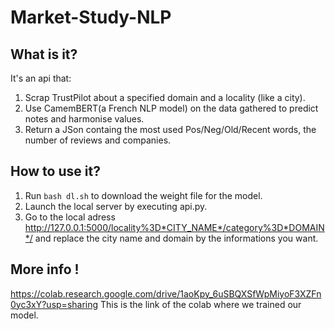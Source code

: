 # Market-Study-NLP
## What is it?
It's an api that:
1. Scrap TrustPilot about a specified domain and a locality (like a city).
2. Use CamemBERT(a French NLP model) on the data gathered to predict notes and harmonise values.
3. Return a JSon containg the most used Pos/Neg/Old/Recent words, the number of reviews and companies.

## How to use it?
1. Run `bash dl.sh` to download the weight file for the model.
2. Launch the local server by executing api.py.
3. Go to the local adress http://127.0.0.1:5000/locality%3D*CITY_NAME*/category%3D*DOMAIN*/ and replace the city name and domain by the informations you want.

## More info !
https://colab.research.google.com/drive/1aoKpy_6uSBQXSfWpMiyoF3XZFn0yc3xY?usp=sharing
This is the link of the colab where we trained our model.
